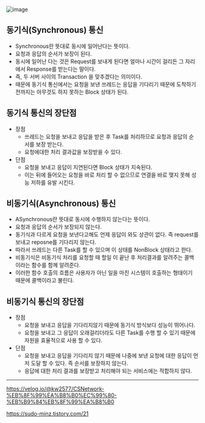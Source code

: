 ![image](https://user-images.githubusercontent.com/108817236/209669242-e7805786-ef9d-4694-ba9c-0d3246898f05.png)

## 동기식(Synchronous) 통신
* Synchronous란 뜻대로 동시에 일어난다는 뜻이다.
* 요청과 응답의 순서가 보장이 된다.
* 동시에 일어난 다는 것은 Request를 보내게 된다면 얼마나 시간이 걸리든 그 자리에서 Response를 받는다는 말이다.
* 즉, 두 서버 사이의 Transaction 을 맞추겠다는 의미이다.
* 때문에 동기식 통신에서는 요청을 보낸 쓰레드는 응답을 기다리기 때문에 도착하기 전까지는 아무것도 하지 못하는 Block 상태가 된다.

## 동기식 통신의 장단점
* 장점
  * 쓰레드는 요청을 보내고 응답을 받은 후 Task를 처리하므로 요청과 응답의 순서를 보장 받는다.
  * 요청에대한 처리 결과값을 보장받을 수 있다.
* 단점
  * 요청을 보내고 응답이 지연된다면 Block 상태가 지속된다.
  * 이는 뒤에 들어오는 요청을 바로 처리 할 수 없으므로 연결을 바로 맺지 못해 성능 저하를 유발 시킨다.

## 비동기식(Asynchronous) 통신
* ASynchronous란 뜻대로 동시에 수행하지 않는다는 뜻이다.
* 요청과 응답의 순서가 보장되지 않는다.
* 동기식과 다르게 요청을 보낸다고해도 언제 응답이 와도 상관이 없다. 즉 request를 보내고 reposne를 기다리지 않는다.
* 따라서 쓰레드는 다른 Task를 할 수 있으며 이 상태를 NonBlock 상태라고 한다.
* 비동기식은 비동기식 처리를 요청할 때 할일 이 끝난 후 처리결과를 알려주는 콜백이라는 함수를 함께 알려준다.
* 이러한 함수 호출의 흐름은 사용자가 아닌 일을 마친 시스템이 호출하는 형태이기 때문에 콜백이라고 불린다.

## 비동기식 통신의 장단점
* 장점
  * 요청을 보내고 응답을 기다리지않기 때문에 동기식 방식보다 성능이 뛰어나다.
  * 요청을 보내고 그 응답이 오래걸리더라도 다른 Task를 수행 할 수 있기 때문에 자원을 효율적으로 사용 할 수 있다.
* 단점
  * 요청을 보내고 응답을 기다리지 않기 때문에 나중에 보낸 요청에 대한 응답이 먼저 도달 할 수 있다. 즉 순서를 보장하지 않는다.
  * 응답에 대한 처리 결과를 보장받고 처리해야 되는 서비스에는 적합하지 않다.


---
https://velog.io/@kw2577/CSNetwork-%EB%8F%99%EA%B8%B0%EC%99%80-%EB%B9%84%EB%8F%99%EA%B8%B0

https://sudo-minz.tistory.com/21

